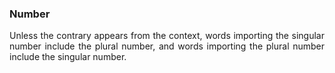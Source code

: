 ### Number
<div style="text-align: justify">

Unless the contrary appears from the context, words importing the singular number include the plural number, and words importing the plural number include the singular number.

</div>
